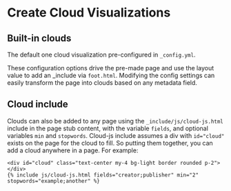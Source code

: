 # Create Cloud Visualizations

## Built-in clouds

The default one cloud visualization pre-configured in `_config.yml`.

These configuration options drive the pre-made page and use the layout value to add an _include via `foot.html`.
Modifying the config settings can easily transform the page into clouds based on any metadata field.

## Cloud include 

Clouds can also be added to any page using the `_include/js/cloud-js.html` include in the page stub content, with the variable `fields`, and optional variables `min` and `stopwords`. 
Cloud-js include assumes a div with `id="cloud"` exists on the page for the cloud to fill.
So putting them together, you can add a cloud anywhere in a page.
For example:

```
<div id="cloud" class="text-center my-4 bg-light border rounded p-2"></div>
{% include js/cloud-js.html fields="creator;publisher" min="2" stopwords="example;another" %}
```
